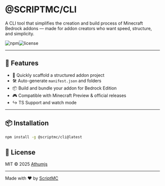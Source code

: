 # @SCRIPTMC/CLI

A CLI tool that simplifies the creation and build process of Minecraft Bedrock addons — made for addon creators who want speed, structure, and simplicity.

![npm](https://img.shields.io/npm/v/@scriptmc/cli)![license](https://img.shields.io/github/license/scriptmc/cli)

---

## 🚀 Features

- 📁 Quickly scaffold a structured addon project
- 🛠 Auto-generate `manifest.json` and folders
- 📦 Build and bundle your addon for Bedrock Edition
- 🎮 Compatible with Minecraft Preview & official releases
- ↪️ TS Support and watch mode

---

## 📦 Installation

```bash
npm install -g @scriptmc/cli@latest
```

## 📓 License

MIT &copy; 2025 [Athumjs](https://github.com/Athumjs)

---

Made with ❤️ by [ScriptMC](https://github.com/scriptmc)